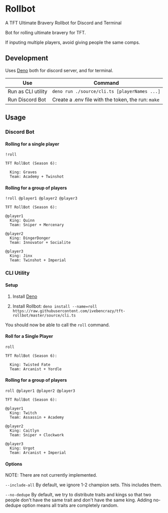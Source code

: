 # Rollbot

A TFT Ultimate Bravery Rollbot for Discord and Terminal

Bot for rolling ultimate bravery for TFT.

If inputing multiple players, avoid giving people the same comps.

## Development

Uses [Deno](https://deno.land/) both for discord server, and for terminal.

| Use                  | Command                                            |
| -------------------- | -------------------------------------------------- |
| Run as CLI utility   | `deno run ./source/cli.ts [playerNames ...]`       |
| Run Discord Bot      | Create a .env file with the token, the run: `make` |                                                 |

## Usage

### Discord Bot

#### Rolling for a single player

```
!roll
```

```
TFT RollBot (Season 6):

  King: Graves
  Team: Academy + Twinshot
```

#### Rolling for a group of players

```
!roll @player1 @player2 @player3
```

```
TFT RollBot (Season 6):

@player1
  King: Quinn
  Team: Sniper + Mercenary

@player2
  King: DingerDonger
  Team: Innovator + Socialite

@player3
  King: Jinx
  Team: Twinshot + Imperial
```

### CLI Utility

#### Setup

1. Install [Deno](https://deno.land/)

2. Install Rollbot:
   `deno install --name=roll https://raw.githubusercontent.com/ivebencrazy/tft-rollbot/master/source/cli.ts`

You should now be able to call the `roll` command.

#### Roll for a Single Player

```
roll
```

```
TFT RollBot (Season 6):

  King: Twisted Fate
  Team: Arcanist + Yordle
```

#### Rolling for a group of players

```
roll @player1 @player2 @player3
```

```
TFT RollBot (Season 6):

@player1
  King: Twitch
  Team: Assassin + Academy

@player2
  King: Caitlyn
  Team: Sniper + Clockwork

@player3
  King: Urgot
  Team: Arcanist + Imperial
```

#### Options

NOTE: There are not currently implemented.

`--include-all` By default, we ignore 1-2 champion sets. This includes them.

`--no-dedupe` By default, we try to distribute traits and kings so that two
people don't have the same trait and don't have the same king. Adding no-dedupe
option means all traits are completely random.
